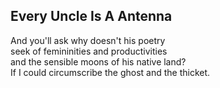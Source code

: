 Every Uncle Is A Antenna
------------------------
And you'll ask why doesn't his poetry  
seek of femininities and productivities  
and the sensible moons of his native land?  
If I could circumscribe the ghost and the thicket.  
